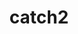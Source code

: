 ---
title: "catch2"
layout: cache
categories: [package, develop]
meta: {"compilers": ["gcc@=11.4.0"], "num_specs": 5, "num_specs_by_stack": {"hep": 5, "root": 5}, "oss": ["ubuntu22.04"], "platforms": ["linux"], "stacks": ["hep", "root"], "targets": ["x86_64_v3"], "versions": ["3.7.1"]}
spec_details: [{"compiler": "gcc@=11.4.0", "hash": "7jlwirfkxhe34a3mpxpf3inuseux3mvm", "os": "ubuntu22.04", "platform": "linux", "size": "-", "stacks": ["hep", "root"], "tarball": "https://binaries.spack.io/develop/build_cache/linux-ubuntu22.04-x86_64_v3/gcc-11.4.0/catch2-3.7.1/linux-ubuntu22.04-x86_64_v3-gcc-11.4.0-catch2-3.7.1-7jlwirfkxhe34a3mpxpf3inuseux3mvm.spack", "target": "x86_64_v3", "variants": ["build_system=cmake", "build_type=Release", "cxxstd=17", "generator=make", "~ipo", "+pic", "~shared"], "versions": ["3.7.1"]}, {"compiler": "gcc@=11.4.0", "hash": "ad2t6rnkvyjbxasfh4zs5e4dz6lowcnr", "os": "ubuntu22.04", "platform": "linux", "size": "-", "stacks": ["hep", "root"], "tarball": "https://binaries.spack.io/develop/build_cache/linux-ubuntu22.04-x86_64_v3/gcc-11.4.0/catch2-3.7.1/linux-ubuntu22.04-x86_64_v3-gcc-11.4.0-catch2-3.7.1-ad2t6rnkvyjbxasfh4zs5e4dz6lowcnr.spack", "target": "x86_64_v3", "variants": ["build_system=cmake", "build_type=Release", "cxxstd=17", "generator=make", "~ipo", "+pic", "~shared"], "versions": ["3.7.1"]}, {"compiler": "gcc@=11.4.0", "hash": "opgt3ktjmicv26j3wpveri54afekfn2j", "os": "ubuntu22.04", "platform": "linux", "size": "-", "stacks": ["hep", "root"], "tarball": "https://binaries.spack.io/develop/build_cache/linux-ubuntu22.04-x86_64_v3/gcc-11.4.0/catch2-3.7.1/linux-ubuntu22.04-x86_64_v3-gcc-11.4.0-catch2-3.7.1-opgt3ktjmicv26j3wpveri54afekfn2j.spack", "target": "x86_64_v3", "variants": ["build_system=cmake", "build_type=Release", "cxxstd=17", "generator=make", "~ipo", "+pic", "~shared"], "versions": ["3.7.1"]}, {"compiler": "gcc@=11.4.0", "hash": "s5xsvcikq7un2raaqaj7ephsz2vc32ua", "os": "ubuntu22.04", "platform": "linux", "size": "-", "stacks": ["hep", "root"], "tarball": "https://binaries.spack.io/develop/build_cache/linux-ubuntu22.04-x86_64_v3/gcc-11.4.0/catch2-3.7.1/linux-ubuntu22.04-x86_64_v3-gcc-11.4.0-catch2-3.7.1-s5xsvcikq7un2raaqaj7ephsz2vc32ua.spack", "target": "x86_64_v3", "variants": ["build_system=cmake", "build_type=Release", "cxxstd=17", "generator=make", "~ipo", "+pic", "~shared"], "versions": ["3.7.1"]}, {"compiler": "gcc@=11.4.0", "hash": "spesfqu6ylybov6cgxpllstu523ch2gc", "os": "ubuntu22.04", "platform": "linux", "size": "-", "stacks": ["hep", "root"], "tarball": "https://binaries.spack.io/develop/build_cache/linux-ubuntu22.04-x86_64_v3/gcc-11.4.0/catch2-3.7.1/linux-ubuntu22.04-x86_64_v3-gcc-11.4.0-catch2-3.7.1-spesfqu6ylybov6cgxpllstu523ch2gc.spack", "target": "x86_64_v3", "variants": ["build_system=cmake", "build_type=Release", "cxxstd=17", "generator=make", "~ipo", "+pic", "~shared"], "versions": ["3.7.1"]}]
---